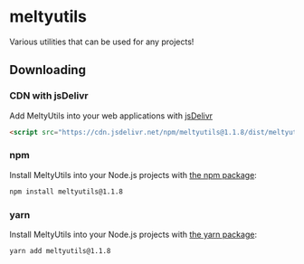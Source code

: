 # meltyutils
Various utilities that can be used for any projects!


## Downloading

### CDN with jsDelivr

Add MeltyUtils into your web applications with [jsDelivr](https://www.jsdelivr.com)

```html
<script src="https://cdn.jsdelivr.net/npm/meltyutils@1.1.8/dist/meltyutils.js" integrity="sha384-rNJG4dp4wfBzLtxi5+hXAIdLxwUNsXdpjyft1+uCZknCRs6nxpa6NfZUZbA7k0eq" crossorigin="anonymous">
```

### npm

Install MeltyUtils into your Node.js projects with [the npm package](https://www.npmjs.com/package/meltyutils):

```sh
npm install meltyutils@1.1.8
```

### yarn

Install MeltyUtils into your Node.js projects with [the yarn package](https://yarnpkg.com/package/meltyutils):

```sh
yarn add meltyutils@1.1.8
```